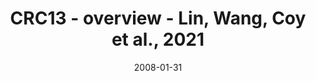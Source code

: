 ---
title: CRC13 - overview - Lin, Wang, Coy et al., 2021
image: https://labsyspharm.github.io/HTA-CRCATLAS-1/images/thumbnail-crc13-overview.jpg
date: '2008-01-31'
minerva_link: https://labsyspharm.github.io/HTA-CRCATLAS-1/minerva/crc13-overview.html
info_link: null
show_page_link: false
---